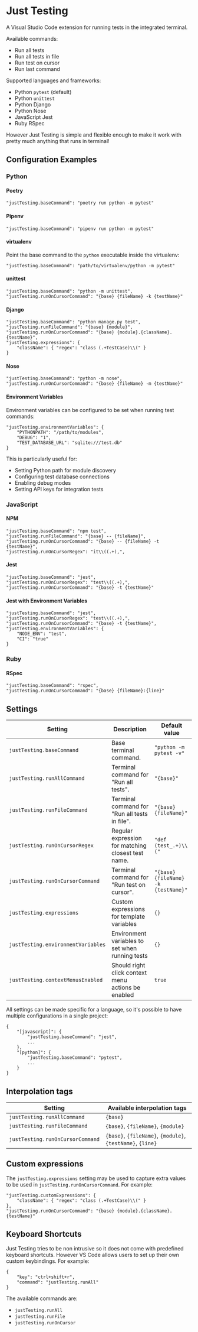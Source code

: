 # Just Testing

A Visual Studio Code extension for running tests in the integrated terminal.

Available commands:

- Run all tests
- Run all tests in file
- Run test on cursor
- Run last command

Supported languages and frameworks:

- Python `pytest` (default)
- Python `unittest`
- Python Django
- Python Nose
- JavaScript Jest
- Ruby RSpec

However Just Testing is simple and flexible enough to make it work with pretty much anything that runs in terminal!

## Configuration Examples

### Python

#### Poetry

```
"justTesting.baseCommand": "poetry run python -m pytest"
```

#### Pipenv

```
"justTesting.baseCommand": "pipenv run python -m pytest"
```

#### virtualenv

Point the base command to the `python` executable inside the virtualenv:

```
"justTesting.baseCommand": "path/to/virtualenv/python -m pytest"
```

#### unittest

```
"justTesting.baseCommand": "python -m unittest",
"justTesting.runOnCursorCommand": "{base} {fileName} -k {testName}"
```

#### Django

```
"justTesting.baseCommand": "python manage.py test",
"justTesting.runFileCommand": "{base} {module}",
"justTesting.runOnCursorCommand": "{base} {module}.{className}.{testName}",
"justTesting.expressions": {
    "className": { "regex": "class (.+TestCase)\\(" }
}
```

#### Nose

```
"justTesting.baseCommand": "python -m nose",
"justTesting.runOnCursorCommand": "{base} {fileName} -m {testName}"
```

#### Environment Variables

Environment variables can be configured to be set when running test commands:

```
"justTesting.environmentVariables": {
    "PYTHONPATH": "/path/to/modules",
    "DEBUG": "1",
    "TEST_DATABASE_URL": "sqlite:///test.db"
}
```

This is particularly useful for:
- Setting Python path for module discovery
- Configuring test database connections
- Enabling debug modes
- Setting API keys for integration tests

### JavaScript

#### NPM

```
"justTesting.baseCommand": "npm test",
"justTesting.runFileCommand": "{base} -- {fileName}",
"justTesting.runOnCursorCommand": "{base} -- {fileName} -t {testName}",
"justTesting.runOnCursorRegex": "it\\((.+),",
```

#### Jest

```
"justTesting.baseCommand": "jest",
"justTesting.runOnCursorRegex": "test\\((.+),",
"justTesting.runOnCursorCommand": "{base} -t {testName}"
```

#### Jest with Environment Variables

```
"justTesting.baseCommand": "jest",
"justTesting.runOnCursorRegex": "test\\((.+),",
"justTesting.runOnCursorCommand": "{base} -t {testName}",
"justTesting.environmentVariables": {
    "NODE_ENV": "test",
    "CI": "true"
}
```

### Ruby

#### RSpec

```
"justTesting.baseCommand": "rspec",
"justTesting.runOnCursorCommand": "{base} {fileName}:{line}"
```

## Settings

| Setting                           | Description                                        | Default value                       |
|-----------------------------------|----------------------------------------------------|-------------------------------------|
| `justTesting.baseCommand`         | Base terminal command.                             | `"python -m pytest -v"`             |
| `justTesting.runAllCommand`       | Terminal command for "Run all tests".              | `"{base}"`                          |
| `justTesting.runFileCommand`      | Terminal command for "Run all tests in file".      | `"{base} {fileName}"`               |
| `justTesting.runOnCursorRegex`    | Regular expression for matching closest test name. | `"def (test_.+)\\("`                |
| `justTesting.runOnCursorCommand`  | Terminal command for "Run test on cursor".         | `"{base} {fileName} -k {testName}"` |
| `justTesting.expressions`         | Custom expressions for template variables          | `{}`                                |
| `justTesting.environmentVariables` | Environment variables to set when running tests   | `{}`                                |
| `justTesting.contextMenusEnabled` | Should right click context menu actions be enabled | `true`                              |

All settings can be made specific for a language, so it's possible to have multiple configurations in a single project:

```
{
    "[javascript]": {
        "justTesting.baseCommand": "jest",
        ...
    },
    "[python]": {
        "justTesting.baseCommand": "pytest",
        ...
    }
}
```

## Interpolation tags

| Setting                          | Available interpolation tags                               |
|----------------------------------|------------------------------------------------------------|
| `justTesting.runAllCommand`      | `{base}`                                                   |
| `justTesting.runFileCommand`     | `{base}`, `{fileName}`, `{module}`                         |
| `justTesting.runOnCursorCommand` | `{base}`, `{fileName}`, `{module}`, `{testName}`, `{line}` |

## Custom expressions

The `justTesting.expressions` setting may be used to capture extra values to be used in `justTesting.runOnCursorCommand`. For example:

```
"justTesting.customExpressions": {
    "className": { "regex": "class (.+TestCase)\\(" }
},
"justTesting.runOnCursorCommand": "{base} {module}.{className}.{testName}"
```

## Keyboard Shortcuts

Just Testing tries to be non intrusive so it does not come with predefined keyboard shortcuts. However VS Code allows users to set up their own custom keybindings. For example:

```
{
    "key": "ctrl+shift+r",
    "command": "justTesting.runAll"
}
```

The available commands are:

- `justTesting.runAll`
- `justTesting.runFile`
- `justTesting.runOnCursor`
